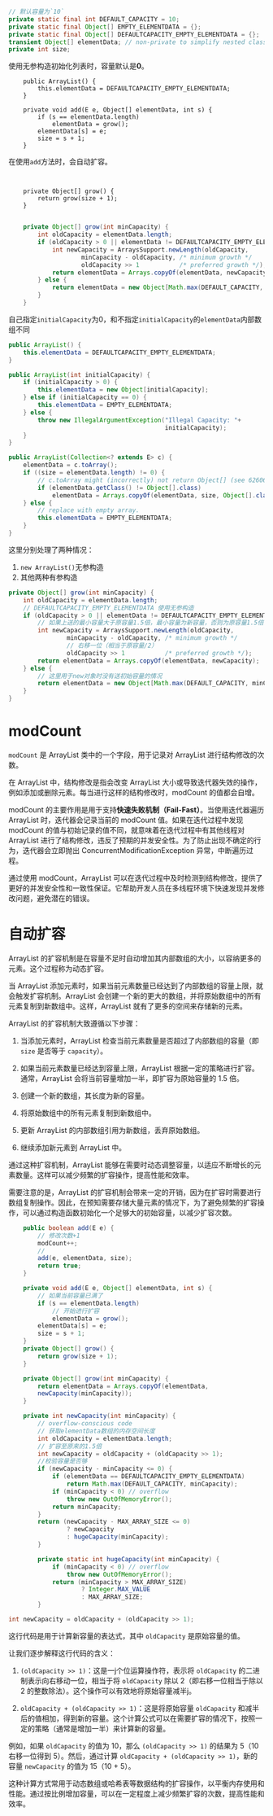 ```java
// 默认容量为`10`
private static final int DEFAULT_CAPACITY = 10; 
private static final Object[] EMPTY_ELEMENTDATA = {};
private static final Object[] DEFAULTCAPACITY_EMPTY_ELEMENTDATA = {};
transient Object[] elementData; // non-private to simplify nested class access
private int size;
```

使用无参构造初始化列表时，容量默认是**0**。
```java{2}
    public ArrayList() {
        this.elementData = DEFAULTCAPACITY_EMPTY_ELEMENTDATA;
    }
```

```java{1,3}
    private void add(E e, Object[] elementData, int s) {
        if (s == elementData.length)
            elementData = grow();
        elementData[s] = e;
        size = s + 1;
    }
```

在使用`add`方法时，会自动扩容。

```
```
```
```
```java{2}
    private Object[] grow() {
        return grow(size + 1);
    }
```
```
```

```java
    private Object[] grow(int minCapacity) {
        int oldCapacity = elementData.length;
        if (oldCapacity > 0 || elementData != DEFAULTCAPACITY_EMPTY_ELEMENTDATA) {// [!code highlight]
            int newCapacity = ArraysSupport.newLength(oldCapacity,
                    minCapacity - oldCapacity, /* minimum growth */
                    oldCapacity >> 1           /* preferred growth */);
            return elementData = Arrays.copyOf(elementData, newCapacity);
        } else {
            return elementData = new Object[Math.max(DEFAULT_CAPACITY, minCapacity)]; // [!code highlight]
        }
    }

```
自己指定`initialCapacity`为0，和不指定`initialCapacity`的`elementData`内部数组不同

```java
public ArrayList() {
	this.elementData = DEFAULTCAPACITY_EMPTY_ELEMENTDATA;
}

public ArrayList(int initialCapacity) {
	if (initialCapacity > 0) {
		this.elementData = new Object[initialCapacity];
	} else if (initialCapacity == 0) {
		this.elementData = EMPTY_ELEMENTDATA;
	} else {
		throw new IllegalArgumentException("Illegal Capacity: "+
										   initialCapacity);
	}
}

public ArrayList(Collection<? extends E> c) {
	elementData = c.toArray();
	if ((size = elementData.length) != 0) {
		// c.toArray might (incorrectly) not return Object[] (see 6260652)
		if (elementData.getClass() != Object[].class)
			elementData = Arrays.copyOf(elementData, size, Object[].class);
	} else {
		// replace with empty array.
		this.elementData = EMPTY_ELEMENTDATA;
	}
}

```

这里分别处理了两种情况：
1. `new ArrayList()`无参构造
2. 其他两种有参构造
```java
private Object[] grow(int minCapacity) {
	int oldCapacity = elementData.length;
	// DEFAULTCAPACITY_EMPTY_ELEMENTDATA 使用无参构造
	if (oldCapacity > 0 || elementData != DEFAULTCAPACITY_EMPTY_ELEMENTDATA) {
		// 如果上送的最小容量大于原容量1.5倍，最小容量为新容量，否则为原容量1.5倍
		int newCapacity = ArraysSupport.newLength(oldCapacity,
				minCapacity - oldCapacity, /* minimum growth */
				// 右移一位（相当于原容量/2）
				oldCapacity >> 1           /* preferred growth */);
		return elementData = Arrays.copyOf(elementData, newCapacity);
	} else {
		// 这里用于new对象时没有送初始容量的情况
		return elementData = new Object[Math.max(DEFAULT_CAPACITY, minCapacity)];
	}
}

```

# modCount
`modCount` 是 ArrayList 类中的一个字段，用于记录对 ArrayList 进行结构修改的次数。

在 ArrayList 中，结构修改是指会改变 ArrayList 大小或导致迭代器失效的操作，例如添加或删除元素。每当进行这样的结构修改时，modCount 的值都会自增。

modCount 的主要作用是用于支持**快速失败机制（Fail-Fast）**。当使用迭代器遍历 ArrayList 时，迭代器会记录当前的 modCount 值。如果在迭代过程中发现 modCount 的值与初始记录的值不同，就意味着在迭代过程中有其他线程对 ArrayList 进行了结构修改，违反了预期的并发安全性。为了防止出现不确定的行为，迭代器会立即抛出 ConcurrentModificationException 异常，中断遍历过程。

通过使用 modCount，ArrayList 可以在迭代过程中及时检测到结构修改，提供了更好的并发安全性和一致性保证。它帮助开发人员在多线程环境下快速发现并发修改问题，避免潜在的错误。

# 自动扩容
ArrayList 的扩容机制是在容量不足时自动增加其内部数组的大小，以容纳更多的元素。这个过程称为动态扩容。

当 ArrayList 添加元素时，如果当前元素数量已经达到了内部数组的容量上限，就会触发扩容机制。ArrayList 会创建一个新的更大的数组，并将原始数组中的所有元素复制到新数组中。这样，ArrayList 就有了更多的空间来存储新的元素。

ArrayList 的扩容机制大致遵循以下步骤：

1. 当添加元素时，ArrayList 检查当前元素数量是否超过了内部数组的容量（即 `size` 是否等于 `capacity`）。

2. 如果当前元素数量已经达到容量上限，ArrayList 根据一定的策略进行扩容。通常，ArrayList 会将当前容量增加一半，即扩容为原始容量的 1.5 倍。

3. 创建一个新的数组，其长度为新的容量。

4. 将原始数组中的所有元素复制到新数组中。

5. 更新 ArrayList 的内部数组引用为新数组，丢弃原始数组。

6. 继续添加新元素到 ArrayList 中。

通过这种扩容机制，ArrayList 能够在需要时动态调整容量，以适应不断增长的元素数量。这样可以减少频繁的扩容操作，提高性能和效率。

需要注意的是，ArrayList 的扩容机制会带来一定的开销，因为在扩容时需要进行数组复制操作。因此，在预知需要存储大量元素的情况下，为了避免频繁的扩容操作，可以通过构造函数初始化一个足够大的初始容量，以减少扩容次数。

```java
    public boolean add(E e) {
        // 修改次数+1
        modCount++;
        //
        add(e, elementData, size);
        return true;
    }

    private void add(E e, Object[] elementData, int s) {
        // 如果当前容量已满了
        if (s == elementData.length)
            // 开始进行扩容
            elementData = grow();
        elementData[s] = e;
        size = s + 1;
    }
    private Object[] grow() {
        return grow(size + 1);
    }

    private Object[] grow(int minCapacity) {
        return elementData = Arrays.copyOf(elementData,
        newCapacity(minCapacity));
    }

    private int newCapacity(int minCapacity) {
        // overflow-conscious code
        // 获取elementData数组的内存空间长度
        int oldCapacity = elementData.length;
        // 扩容至原来的1.5倍
        int newCapacity = oldCapacity + (oldCapacity >> 1);
        //校验容量是否够
        if (newCapacity - minCapacity <= 0) {
            if (elementData == DEFAULTCAPACITY_EMPTY_ELEMENTDATA)
                return Math.max(DEFAULT_CAPACITY, minCapacity);
            if (minCapacity < 0) // overflow
                throw new OutOfMemoryError();
            return minCapacity;
        }
        return (newCapacity - MAX_ARRAY_SIZE <= 0)
                ? newCapacity
                : hugeCapacity(minCapacity);
        }

        private static int hugeCapacity(int minCapacity) {
            if (minCapacity < 0) // overflow
                throw new OutOfMemoryError();
            return (minCapacity > MAX_ARRAY_SIZE)
                    ? Integer.MAX_VALUE
                    : MAX_ARRAY_SIZE;
        }
```


```java
int newCapacity = oldCapacity + (oldCapacity >> 1);
```
这行代码是用于计算新容量的表达式，其中 `oldCapacity` 是原始容量的值。

让我们逐步解释这行代码的含义：

1. `(oldCapacity >> 1)`：这是一j个位运算操作符，表示将 `oldCapacity` 的二进制表示向右移动一位，相当于将 `oldCapacity` 除以 2（即右移一位相当于除以 2 的整数除法）。这个操作可以有效地将原始容量减半j。

2. `oldCapacity + (oldCapacity >> 1)`：这是将原始容量 `oldCapacity` 和减半后的值相加，得到新的容量。这个计算公式可以在需要扩容的情况下，按照一定的策略（通常是增加一半）来计算新的容量。

例如，如果 `oldCapacity` 的值为 10，那么 `(oldCapacity >> 1)` 的结果为 5（10 右移一位得到 5）。然后，通过计算 `oldCapacity + (oldCapacity >> 1)`，新的容量 `newCapacity` 的值为 15（10 + 5）。

这种计算方式常用于动态数组或哈希表等数据结构的扩容操作，以平衡内存使用和性能。通过按比例增加容量，可以在一定程度上减少频繁扩容的次数，提高性能和效率。
